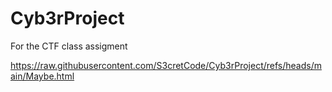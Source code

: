 # Cyb3rProject
For the CTF class assigment

https://raw.githubusercontent.com/S3cretCode/Cyb3rProject/refs/heads/main/Maybe.html
